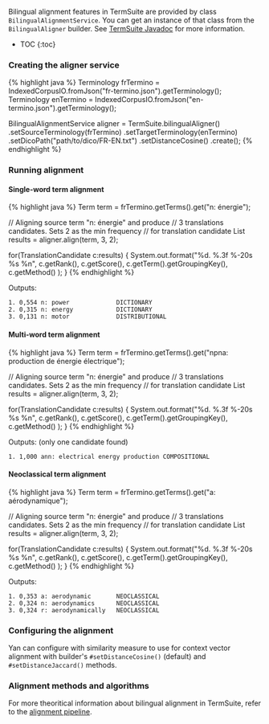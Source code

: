 Bilingual alignment features in TermSuite are provided by class `BilingualAlignmentService`. You can get an instance of that class from the `BilingualAligner` builder. See [TermSuite Javadoc](http://www.javadoc.io/doc/fr.univ-nantes.termsuite/termsuite-core/{{site.termsuite.version}}) for more information.  

* TOC
{:toc}

### Creating the aligner service


{% highlight java %}
Terminology frTermino = IndexedCorpusIO.fromJson("fr-termino.json").getTerminology();
Terminology enTermino = IndexedCorpusIO.fromJson("en-termino.json").getTerminology();

BilingualAlignmentService aligner = TermSuite.bilingualAligner()
    .setSourceTerminology(frTermino)
    .setTargetTerminology(enTermino)
    .setDicoPath("path/to/dico/FR-EN.txt")
    .setDistanceCosine()
    .create();
{% endhighlight %}


### Running alignment

#### Single-word term alignment

{% highlight java %}
Term term = frTermino.getTerms().get("n: énergie");

// Aligning source term "n: énergie" and produce
// 3 translations candidates. Sets 2 as the min frequency
// for translation candidate
List<TranslationCandidate> results = aligner.align(term, 3, 2);

for(TranslationCandidate c:results) {
  System.out.format("%d. %.3f %-20s %s %n",
      c.getRank(),
      c.getScore(),
      c.getTerm().getGroupingKey(),
      c.getMethod()
      );
}
{% endhighlight %}

Outputs:

```
1. 0,554 n: power             DICTIONARY
2. 0,315 n: energy            DICTIONARY
3. 0,131 n: motor             DISTRIBUTIONAL
```

#### Multi-word term alignment

{% highlight java %}
Term term = frTermino.getTerms().get("npna: production de énergie électrique");

// Aligning source term "n: énergie" and produce
// 3 translations candidates. Sets 2 as the min frequency
// for translation candidate
List<TranslationCandidate> results = aligner.align(term, 3, 2);

for(TranslationCandidate c:results) {
  System.out.format("%d. %.3f %-20s %s %n",
      c.getRank(),
      c.getScore(),
      c.getTerm().getGroupingKey(),
      c.getMethod()
      );
}
{% endhighlight %}

Outputs: (only one candidate found)

```
1. 1,000 ann: electrical energy production COMPOSITIONAL
```


#### Neoclassical term alignment

{% highlight java %}
Term term = frTermino.getTerms().get("a: aérodynamique");

// Aligning source term "n: énergie" and produce
// 3 translations candidates. Sets 2 as the min frequency
// for translation candidate
List<TranslationCandidate> results = aligner.align(term, 3, 2);

for(TranslationCandidate c:results) {
  System.out.format("%d. %.3f %-20s %s %n",
      c.getRank(),
      c.getScore(),
      c.getTerm().getGroupingKey(),
      c.getMethod()
      );
}
{% endhighlight %}

Outputs:

```
1. 0,353 a: aerodynamic       NEOCLASSICAL
2. 0,324 n: aerodynamics      NEOCLASSICAL
3. 0,324 r: aerodynamically   NEOCLASSICAL
```


### Configuring the alignment

Yan can configure with similarity measure to use for context vector alignment with builder's `#setDistanceCosine()` (default) and `#setDistanceJaccard()` methods.

### Alignment methods and algorithms

For more theoritical information about bilingual alignment in TermSuite, refer to the [alignment pipeline](/documentation/termsuite-pipelines/#bilingual-alignment-step-3).
